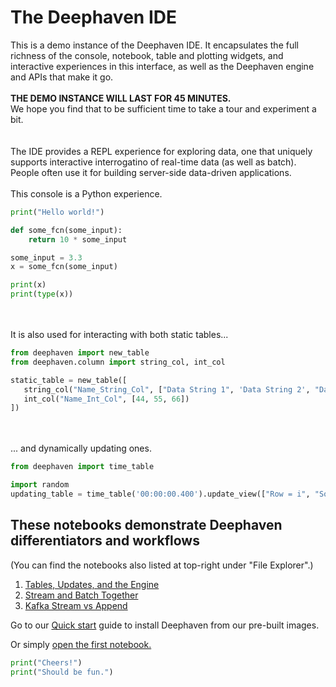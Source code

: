 # The Deephaven IDE

This is a demo instance of the Deephaven IDE.
It encapsulates the full richness of the console, notebook, table and plotting widgets, and interactive experiences in this interface, as well as the Deephaven engine and APIs that make it go.
\
\
**THE DEMO INSTANCE WILL LAST FOR 45 MINUTES.**\
We hope you find that to be sufficient time to take a tour and experiment a bit.
\
\
\
The IDE provides a REPL experience for exploring data, one that uniquely supports interactive interrogatino of real-time data (as well as batch).
People often use it for building server-side data-driven applications.
\
\
This console is a Python experience.

```python
print("Hello world!")

def some_fcn(some_input):
    return 10 * some_input

some_input = 3.3
x = some_fcn(some_input)

print(x)
print(type(x))
```
\
\
It is also used for interacting with both static tables...

```python
from deephaven import new_table
from deephaven.column import string_col, int_col

static_table = new_table([
   string_col("Name_String_Col", ["Data String 1", 'Data String 2', "Data String 3"]),
   int_col("Name_Int_Col", [44, 55, 66])
])
```
\
\
... and dynamically updating ones.

```python
from deephaven import time_table

import random
updating_table = time_table('00:00:00.400').update_view(["Row = i", "Some_Int = (int)(byte)random.randint(0,100)"]).reverse()
```


## These notebooks demonstrate Deephaven differentiators and workflows

(You can find the notebooks also listed at top-right under "File Explorer".)


1. [Tables, Updates, and the Engine](01%20Tables,%20Updates,%20and%20the%20Engine.md)
2. [Stream and Batch Together](02%20Stream%20and%20Batch%20Together.md)
3. [Kafka Stream vs Append](03%20Kafka%20Stream%20vs%20Append.md)


Go to our [Quick start](https://deephaven.io/core/docs/tutorials/quickstart/) guide to install Deephaven from our pre-built images.

Or simply [open the first notebook.](01%20Tables,%20Updates,%20and%20the%20Engine.md)


```python
print("Cheers!")
print("Should be fun.")
```
